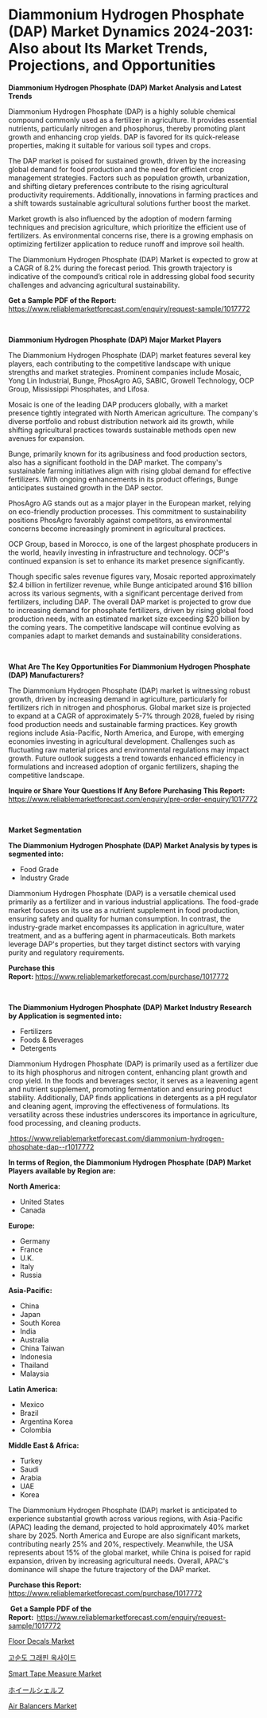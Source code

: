 <p><h1>Diammonium Hydrogen Phosphate (DAP) Market Dynamics 2024-2031: Also about Its Market Trends, Projections, and Opportunities</h1></p><p><strong>Diammonium Hydrogen Phosphate (DAP) Market Analysis and Latest Trends</strong></p>
<p><p>Diammonium Hydrogen Phosphate (DAP) is a highly soluble chemical compound commonly used as a fertilizer in agriculture. It provides essential nutrients, particularly nitrogen and phosphorus, thereby promoting plant growth and enhancing crop yields. DAP is favored for its quick-release properties, making it suitable for various soil types and crops. </p><p>The DAP market is poised for sustained growth, driven by the increasing global demand for food production and the need for efficient crop management strategies. Factors such as population growth, urbanization, and shifting dietary preferences contribute to the rising agricultural productivity requirements. Additionally, innovations in farming practices and a shift towards sustainable agricultural solutions further boost the market.</p><p>Market growth is also influenced by the adoption of modern farming techniques and precision agriculture, which prioritize the efficient use of fertilizers. As environmental concerns rise, there is a growing emphasis on optimizing fertilizer application to reduce runoff and improve soil health.</p><p>The Diammonium Hydrogen Phosphate (DAP) Market is expected to grow at a CAGR of 8.2% during the forecast period. This growth trajectory is indicative of the compound’s critical role in addressing global food security challenges and advancing agricultural sustainability.</p></p>
<p><strong>Get a Sample PDF of the Report:&nbsp;</strong> <a href="https://www.reliablemarketforecast.com/enquiry/request-sample/1017772">https://www.reliablemarketforecast.com/enquiry/request-sample/1017772</a></p>
<p>&nbsp;</p>
<p><strong>Diammonium Hydrogen Phosphate (DAP) Major Market Players</strong></p>
<p><p>The Diammonium Hydrogen Phosphate (DAP) market features several key players, each contributing to the competitive landscape with unique strengths and market strategies. Prominent companies include Mosaic, Yong Lin Industrial, Bunge, PhosAgro AG, SABIC, Growell Technology, OCP Group, Mississippi Phosphates, and Lifosa.</p><p>Mosaic is one of the leading DAP producers globally, with a market presence tightly integrated with North American agriculture. The company's diverse portfolio and robust distribution network aid its growth, while shifting agricultural practices towards sustainable methods open new avenues for expansion.</p><p>Bunge, primarily known for its agribusiness and food production sectors, also has a significant foothold in the DAP market. The company's sustainable farming initiatives align with rising global demand for effective fertilizers. With ongoing enhancements in its product offerings, Bunge anticipates sustained growth in the DAP sector.</p><p>PhosAgro AG stands out as a major player in the European market, relying on eco-friendly production processes. This commitment to sustainability positions PhosAgro favorably against competitors, as environmental concerns become increasingly prominent in agricultural practices.</p><p>OCP Group, based in Morocco, is one of the largest phosphate producers in the world, heavily investing in infrastructure and technology. OCP's continued expansion is set to enhance its market presence significantly.</p><p>Though specific sales revenue figures vary, Mosaic reported approximately $2.4 billion in fertilizer revenue, while Bunge anticipated around $16 billion across its various segments, with a significant percentage derived from fertilizers, including DAP. The overall DAP market is projected to grow due to increasing demand for phosphate fertilizers, driven by rising global food production needs, with an estimated market size exceeding $20 billion by the coming years. The competitive landscape will continue evolving as companies adapt to market demands and sustainability considerations.</p></p>
<p>&nbsp;</p>
<p><strong>What Are The Key Opportunities For Diammonium Hydrogen Phosphate (DAP) Manufacturers?</strong></p>
<p><p>The Diammonium Hydrogen Phosphate (DAP) market is witnessing robust growth, driven by increasing demand in agriculture, particularly for fertilizers rich in nitrogen and phosphorus. Global market size is projected to expand at a CAGR of approximately 5-7% through 2028, fueled by rising food production needs and sustainable farming practices. Key growth regions include Asia-Pacific, North America, and Europe, with emerging economies investing in agricultural development. Challenges such as fluctuating raw material prices and environmental regulations may impact growth. Future outlook suggests a trend towards enhanced efficiency in formulations and increased adoption of organic fertilizers, shaping the competitive landscape.</p></p>
<p><strong>Inquire or Share Your Questions If Any Before Purchasing This Report:</strong> <a href="https://www.reliablemarketforecast.com/enquiry/pre-order-enquiry/1017772">https://www.reliablemarketforecast.com/enquiry/pre-order-enquiry/1017772</a></p>
<p>&nbsp;</p>
<p><strong>Market Segmentation</strong></p>
<p><strong>The Diammonium Hydrogen Phosphate (DAP) Market Analysis by types is segmented into:</strong></p>
<p><ul><li>Food Grade</li><li>Industry Grade</li></ul></p>
<p><p>Diammonium Hydrogen Phosphate (DAP) is a versatile chemical used primarily as a fertilizer and in various industrial applications. The food-grade market focuses on its use as a nutrient supplement in food production, ensuring safety and quality for human consumption. In contrast, the industry-grade market encompasses its application in agriculture, water treatment, and as a buffering agent in pharmaceuticals. Both markets leverage DAP's properties, but they target distinct sectors with varying purity and regulatory requirements.</p></p>
<p><strong>Purchase this Report:&nbsp;</strong><a href="https://www.reliablemarketforecast.com/purchase/1017772">https://www.reliablemarketforecast.com/purchase/1017772</a></p>
<p>&nbsp;</p>
<p><strong>The Diammonium Hydrogen Phosphate (DAP) Market Industry Research by Application is segmented into:</strong></p>
<p><ul><li>Fertilizers</li><li>Foods & Beverages</li><li>Detergents</li></ul></p>
<p><p>Diammonium Hydrogen Phosphate (DAP) is primarily used as a fertilizer due to its high phosphorus and nitrogen content, enhancing plant growth and crop yield. In the foods and beverages sector, it serves as a leavening agent and nutrient supplement, promoting fermentation and ensuring product stability. Additionally, DAP finds applications in detergents as a pH regulator and cleaning agent, improving the effectiveness of formulations. Its versatility across these industries underscores its importance in agriculture, food processing, and cleaning products.</p></p>
<p><a href="https://www.reliablemarketforecast.com/diammonium-hydrogen-phosphate-dap--r1017772">&nbsp;https://www.reliablemarketforecast.com/diammonium-hydrogen-phosphate-dap--r1017772</a></p>
<p><strong>In terms of Region, the Diammonium Hydrogen Phosphate (DAP) Market Players available by Region are:</strong></p>
<p>
    <p> <strong> North America: </strong>
        <ul>
            <li>United States</li>
            <li>Canada</li>
        </ul>
        </p> 
    <p> <strong> Europe: </strong>
        <ul>
            <li>Germany</li>
            <li>France</li>
            <li>U.K.</li>
            <li>Italy</li>
            <li>Russia</li>
        </ul>
        </p> 
    <p> <strong> Asia-Pacific: </strong>
        <ul>
            <li>China</li>
            <li>Japan</li>
            <li>South Korea</li>
            <li>India</li>
            <li>Australia</li>
            <li>China Taiwan</li>
            <li>Indonesia</li>
            <li>Thailand</li>
            <li>Malaysia</li>
        </ul>
        </p> 
    <p> <strong> Latin America: </strong>
        <ul>
            <li>Mexico</li>
            <li>Brazil</li>
            <li>Argentina Korea</li>
            <li>Colombia</li>
        </ul>
        </p> 
    <p> <strong> Middle East & Africa: </strong>
        <ul>
            <li>Turkey</li>
            <li>Saudi</li>
            <li>Arabia</li>
            <li>UAE</li>
            <li>Korea</li>
        </ul>
    </p>
    </p>
<p><p>The Diammonium Hydrogen Phosphate (DAP) market is anticipated to experience substantial growth across various regions, with Asia-Pacific (APAC) leading the demand, projected to hold approximately 40% market share by 2025. North America and Europe are also significant markets, contributing nearly 25% and 20%, respectively. Meanwhile, the USA represents about 15% of the global market, while China is poised for rapid expansion, driven by increasing agricultural needs. Overall, APAC's dominance will shape the future trajectory of the DAP market.</p></p>
<p><strong>Purchase this Report: </strong><a href="https://www.reliablemarketforecast.com/purchase/1017772">https://www.reliablemarketforecast.com/purchase/1017772</a></p>
<p>&nbsp;<strong>Get a Sample PDF of the Report:&nbsp;&nbsp;</strong><a href="https://www.reliablemarketforecast.com/enquiry/request-sample/1017772">https://www.reliablemarketforecast.com/enquiry/request-sample/1017772</a></p>
<p><strong></strong></p>
<p><p><a href="https://www.linkedin.com/pulse/comprehensive-look-product-type-non-slip-floor-decalsordinary-xmpme?trackingId=RjQWsLEXRaahM%2FGguhkViw%3D%3D">Floor Decals Market</a></p><p><a href="https://medium.com/@nathanbernier2023/%EA%B3%A0%EC%88%9C%EB%8F%84-%EA%B7%B8%EB%9E%98%ED%95%80-%EC%82%B0%ED%99%94%EB%AC%BC-%EC%8B%9C%EC%9E%A5-%EA%B8%80%EB%A1%9C%EB%B2%8C-%EB%B0%8F-%EC%A7%80%EC%97%AD-%EB%B6%84%EC%84%9D-%EC%B5%9C%EC%A2%85-%EC%82%AC%EC%9A%A9%EC%9E%90-%EC%A0%9C%ED%92%88-%EB%B0%8F-%EC%A7%80%EC%97%AD%EC%97%90-%EB%8C%80%ED%95%9C-%EC%A7%91%EC%A4%91-%EB%B6%84%EC%84%9D-%EB%B0%8F-%EC%98%88%EC%B8%A1-2024-2031-5562dca1e701">고순도 그래핀 옥사이드</a></p><p><a href="https://www.linkedin.com/pulse/global-smart-tape-measure-market-size-share-analysis--osfle?trackingId=3WGfMxYIR2auJbjNwhgU8A%3D%3D">Smart Tape Measure Market</a></p><p><a href="https://medium.com/@margeareen654/wheeled-shelves-market-%E3%81%AE%E3%82%B0%E3%83%AD%E3%83%BC%E3%83%90%E3%83%AB%E5%B8%82%E5%A0%B4%E6%A6%82%E8%A6%81%E3%81%AF-%E4%B8%96%E7%95%8C%E3%81%8A%E3%82%88%E3%81%B3%E4%B8%BB%E8%A6%81%E5%B8%82%E5%A0%B4%E3%81%AB%E3%81%8A%E3%81%91%E3%82%8B%E6%A5%AD%E7%95%8C%E3%81%AB%E5%BD%B1%E9%9F%BF%E3%82%92%E4%B8%8E%E3%81%88%E3%82%8B%E4%B8%BB%E8%A6%81%E3%81%AA%E3%83%88%E3%83%AC%E3%83%B3%E3%83%89%E3%81%AB%E3%81%A4%E3%81%84%E3%81%A6-%E7%8B%AC%E8%87%AA%E3%81%AE%E8%A6%96%E7%82%B9%E3%82%92%E6%8F%90%E4%BE%9B%E3%81%97%E3%81%BE%E3%81%99-a4df1369f1ad">ホイールシェルフ</a></p><p><a href="https://medium.com/@lucas.russell0876/the-air-balancers-market-decisions-are-mostly-driven-by-resource-optimization-and-04986ae4f6bf">Air Balancers Market</a></p></p>